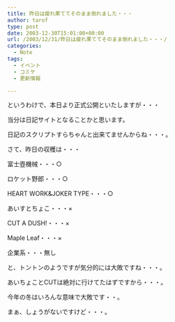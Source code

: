 ```yaml
---
title: 昨日は疲れ果ててそのまま倒れました・・・
author: tarof
type: post
date: 2003-12-30T15:01:00+00:00
url: /2003/12/31/昨日は疲れ果ててそのまま倒れました・・・/
categories:
  - Note
tags:
  - イベント
  - コミケ
  - 更新情報

---
```

というわけで、本日より正式公開といたしますが・・・
  
当分は日記サイトとなることかと思います。
  
日記のスクリプトすらちゃんと出来てませんからね・・・。
  
さて、昨日の収穫は・・・
  
富士壺機械・・・○
  
ロケット野郎・・・○
  
HEART WORK&JOKER TYPE・・・○
  
あいすとちょこ・・・×
  
CUT A DUSH!・・・×
  
Maple Leaf・・・×
  
企業系・・・無し

と、トントンのようですが気分的には大敗ですね・・・。
  
あいちょことCUTは絶対に行けてたはずですから・・・。

今年の冬はいろんな意味で大敗です・・。
  
まぁ、しょうがないですけど・・・。